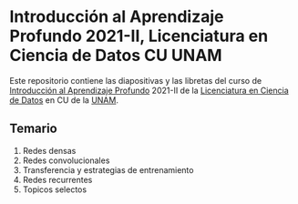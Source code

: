 # Introducción al Aprendizaje Profundo 2021-II, Licenciatura en Ciencia de Datos CU UNAM

Este repositorio contiene las diapositivas y las libretas del curso de [Introducción al Aprendizaje Profundo](http://turing.iimas.unam.mx/~bereml/course/iap) 2021-II de la [Licenciatura en Ciencia de Datos](https://cienciadatos.iimas.unam.mx) en CU de la [UNAM](https://www.unam.mx).


## Temario
1. Redes densas
2. Redes convolucionales
3. Transferencia y estrategias de entrenamiento
4. Redes recurrentes
5. Topicos selectos

<!--
## Ambiente de programación
### Google Colab

[Google Colab](https://colab.research.google.com) es un servicio para crear, editar, alojar y ejecutar libretas en la nube. Para la ejecución, ofrece ambientes con CPU, GPU y TPU de forma gratuita, aunque con un tiempo máximo de ejecución. Para usarlo solo se necesita tener una cuenta de Google activa. -->


<!-- Se sugiere trabajar en un ambiente GPU, el cual puedes activar de la siguiente manera:
* abre el menú `Entorno de ejecución`,
* elige la opción `Restablecer todos los entornos de ejecución...` ,
* vuelve a abrir `Entorno de ejecución`
* elige `Cambiar tipo de entorno de ejecución`
* selecciona Python 3 como `Tipo de ejecución` y GPU de la lista de `Acelerador por hardware`.

![](figs/escoge_acelerador.png)

Puedes crear un nuevo *notebook* desde Colab, subir uno existente desde tu computadora o importarlo de Google Drive o GitHub. -->

<!-- ### Ambiente local

Para instalar el ambiente en nuestra computadora primero debemos instalar Anaconda siguiendo las [instrucciones](https://docs.anaconda.com/anaconda/install/) oficiales. Después, creamos el ambiente con el archivo de dependencias:

```
conda env create --f environment.yml
```

Enseguida, activamos el ambiente:

```
conda activate cap
```

Posteriormente, para comenzar a trabajar con las libretas lanzamos Jupyter Notebooks:

```
jupyter notebook
```

Este comando abrirá una pestaña o ventana en tu navegador web, como se muestra en la siguiente captura de pantalla:

![](figs/jupyter_notebook.png)

Aquí puedes crear una nueva libreta seleccionando el botón `New` y posteriormente `Python 3`. También puedes cargar uno existente seleccionando un archivo con extensión `.ipynb` dentro del directorio donde se lanzó el comando. Con `Upload` agregas archivos que se encuentran en otra parte de tu computadora a este directorio. Para salir, simplemente presiona el botón `Quit` y cierra la pestaña o ventada correspondiente.

Para desactivar el ambiente

```
conda deactivate
```
 -->
